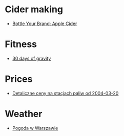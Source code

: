 # Cider making

* [Bottle Your Brand: Apple Cider](https://www.bottleyourbrand.com/cider-labels-pure-apple-2380)

# Fitness

* [30 days of gravity](https://darebee.com/programs/30-days-of-gravity.html?showall=&start=2)

# Prices

* [Detaliczne ceny na stacjach paliw od 2004-03-20](http://mrc.tychy.pl/ceny.paliw/?okres=&slowo=&wykres=duzy)

# Weather

* [Pogoda w Warszawie](http://warszawa.infometeo.pl/)
